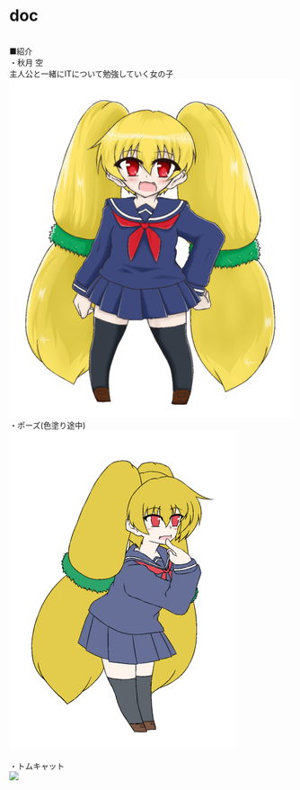 # doc
<br>■紹介<br>・秋月 空<br>
主人公と一緒にITについて勉強していく女の子<br>
<img src="https://raw.githubusercontent.com/sola-akiduki/doc/master/image/sola.png"><br>
・ポーズ(色塗り途中)<br>
<img src="https://raw.githubusercontent.com/sola-akiduki/doc/master/image/sola2.png"><br>
<br>
・トムキャット<br>
<img src="https://cloud.githubusercontent.com/assets/24250258/24581376/fb1cf55c-1754-11e7-95bb-07cecb91436b.png">


